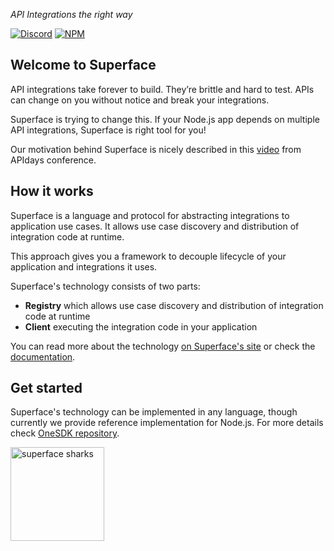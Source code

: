 _API Integrations the right way_

[![Discord](https://img.shields.io/discord/819563244418105354?logo=discord&logoColor=fff)](https://sfc.is/discord)
[![NPM](https://img.shields.io/twitter/url?style=social&url=https%3A%2F%2Ftwitter.com%2Fsuperfaceai)](https://twitter.com/superfaceai)

## Welcome to Superface

API integrations take forever to build. They’re brittle and hard to test. APIs can change on you without notice and break your integrations.

Superface is trying to change this. If your Node.js app depends on multiple API integrations, Superface is right tool for you!

Our motivation behind Superface is nicely described in this [video](https://www.youtube.com/watch?v=BCvq3NXFb94) from APIdays conference.

## How it works

Superface is a language and protocol for abstracting integrations to application use cases. It allows use case discovery and distribution of integration code at runtime.

This approach gives you a framework to decouple lifecycle of your application and integrations it uses.

Superface's technology consists of two parts:

- **Registry** which allows use case discovery and distribution of integration code at runtime
- **Client** executing the integration code in your application

You can read more about the technology [on Superface's site](https://superface.ai) or check the [documentation](https://superface.ai/docs).

## Get started

Superface's technology can be implemented in any language, though currently we provide reference implementation for Node.js. For more details check [OneSDK repository](https://github.com/superfaceai/one-sdk-js).

<!-- TODO: url to main -->
<img src="https://github.com/superfaceai/.github/tree/feat/navigation-page/images/sharks.png" alt="superface sharks" width="150" height="150">
